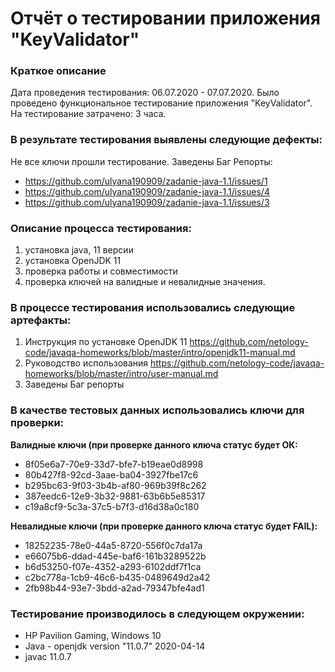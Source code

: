 # Отчёт о тестировании приложения "KeyValidator"

### Краткое описание
Дата проведения тестирования: 06.07.2020 - 07.07.2020.
Было проведено функциональное тестирование приложения "KeyValidator".
На тестирование затрачено: 3 часа.

### В результате тестирования выявлены следующие дефекты:
Не все ключи прошли тестирование. Заведены Баг Репорты:
* https://github.com/ulyana190909/zadanie-java-1.1/issues/1
* https://github.com/ulyana190909/zadanie-java-1.1/issues/4
* https://github.com/ulyana190909/zadanie-java-1.1/issues/3

### Описание процесса тестирования:
1. установка java, 11 версии
2. установка OpenJDK 11
3. проверка работы и совместимости 
4. проверка ключей на валидные и невалидные значения.

### В процессе тестирования использовались следующие артефакты:
1. Инструкция по установке OpenJDK 11 https://github.com/netology-code/javaqa-homeworks/blob/master/intro/openjdk11-manual.md
1. Руководство использования https://github.com/netology-code/javaqa-homeworks/blob/master/intro/user-manual.md
1. Заведены Баг репорты


 ### В качестве тестовых данных использовались ключи для проверки:
**Валидные ключи (при проверке данного ключа статус будет ОК:**

* 8f05e6a7-70e9-33d7-bfe7-b19eae0d8998
* 80b427f8-92cd-3aae-ba04-3927fbe17c6
* b295bc63-9f03-3b4b-af80-969b39f8c262
* 387eedc6-12e9-3b32-9881-63b6b5e85317
* c19a8cf9-5c3a-37c5-b7f3-d16d38a0c180

**Невалидные ключи (при проверке данного ключа статус будет FAIL):** 

* 18252235-78e0-44a5-8720-556f0c7da17a
* e66075b6-ddad-445e-baf6-161b3289522b
* b6d53250-f07e-4352-a293-6102ddf7f1ca
* c2bc778a-1cb9-46c6-b435-0489649d2a42
* 2fb98b44-93e7-3bdd-a2ad-79347bfe4ad1

### Тестирование производилось в следующем окружении:
* HP Pavilion Gaming, Windows 10
* Java - openjdk version "11.0.7" 2020-04-14
* javac 11.0.7